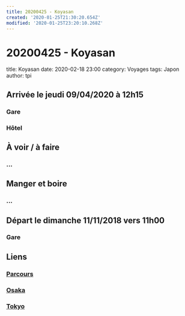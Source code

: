 ```yaml
---
title: 20200425 - Koyasan
created: '2020-01-25T21:30:20.654Z'
modified: '2020-01-25T23:20:10.268Z'
---
```


# 20200425 - Koyasan

title: Koyasan
date: 2020-02-18 23:00
category: Voyages
tags: Japon
author: tpi


## Arrivée le jeudi 09/04/2020 à 12h15

### Gare

### Hôtel

## À voir / à faire

### ...

## Manger et boire

### ...

## Départ le dimanche 11/11/2018 vers 11h00

### Gare

## Liens

### [Parcours](https://tse-tse.org/2020/02/japon-2020/index.html)
### [Osaka](https://tse-tse.org/2020/02/osaka/index.html)
### [Tokyo](https://tse-tse.org/2020/02/tokyo-2/index.html)

